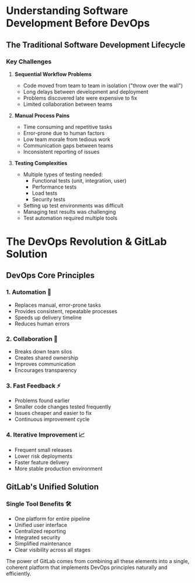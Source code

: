 # Understanding Software Development Before DevOps

## The Traditional Software Development Lifecycle

### Key Challenges

1. **Sequential Workflow Problems**
   - Code moved from team to team in isolation ("throw over the wall")
   - Long delays between development and deployment
   - Problems discovered late were expensive to fix
   - Limited collaboration between teams

2. **Manual Process Pains**
   - Time consuming and repetitive tasks
   - Error-prone due to human factors
   - Low team morale from tedious work
   - Communication gaps between teams
   - Inconsistent reporting of issues

3. **Testing Complexities**
   - Multiple types of testing needed:
     - Functional tests (unit, integration, user)
     - Performance tests
     - Load tests
     - Security tests
   - Setting up test environments was difficult
   - Managing test results was challenging
   - Test automation required multiple tools

# The DevOps Revolution & GitLab Solution

## DevOps Core Principles

### 1. Automation 🤖
- Replaces manual, error-prone tasks
- Provides consistent, repeatable processes
- Speeds up delivery timeline
- Reduces human errors

### 2. Collaboration 🤝
- Breaks down team silos
- Creates shared ownership
- Improves communication
- Encourages transparency

### 3. Fast Feedback ⚡
- Problems found earlier
- Smaller code changes tested frequently
- Issues cheaper and easier to fix
- Continuous improvement cycle

### 4. Iterative Improvement 📈
- Frequent small releases
- Lower risk deployments
- Faster feature delivery
- More stable production environment

## GitLab's Unified Solution

### Single Tool Benefits 🛠️
- One platform for entire pipeline
- Unified user interface
- Centralized reporting
- Integrated security
- Simplified maintenance
- Clear visibility across all stages

The power of GitLab comes from combining all these elements into a single, coherent platform that implements DevOps principles naturally and efficiently.
